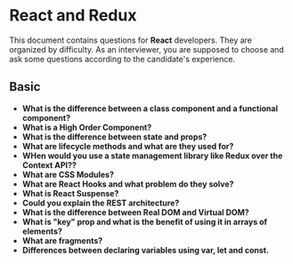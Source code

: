 # React and Redux

This document contains questions for **React** developers. They are organized by difficulty. As an interviewer, you are supposed to choose and ask some questions according to the candidate's experience.

## Basic

- **What is the difference between a class component and a functional component?**
- **What is a High Order Component?**
- **What is the difference between state and props?**
- **What are lifecycle methods and what are they used for?**
- **WHen would you use a state management library like Redux over the Context API??**
- **What are CSS Modules?**
- **What are React Hooks and what problem do they solve?**
- **What is React Suspense?**
- **Could you explain the REST architecture?**
- **What is the difference between Real DOM and Virtual DOM?**
- **What is "key" prop and what is the benefit of using it in arrays of elements?**
- **What are fragments?**
- **Differences between declaring variables using var, let and const.**
